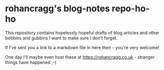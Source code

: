 # rohancragg's blog-notes repo-ho-ho

This repository contains hopelessly hopeful drafts of blog articles and other bobbins and gubbins I want to make sure I don't forget.

If I've sent you a link to a markdown file in here then - you're very welcome!

One day I'll maybe even host these at https://rohancragg.co.uk - stranger things have happened ;-)